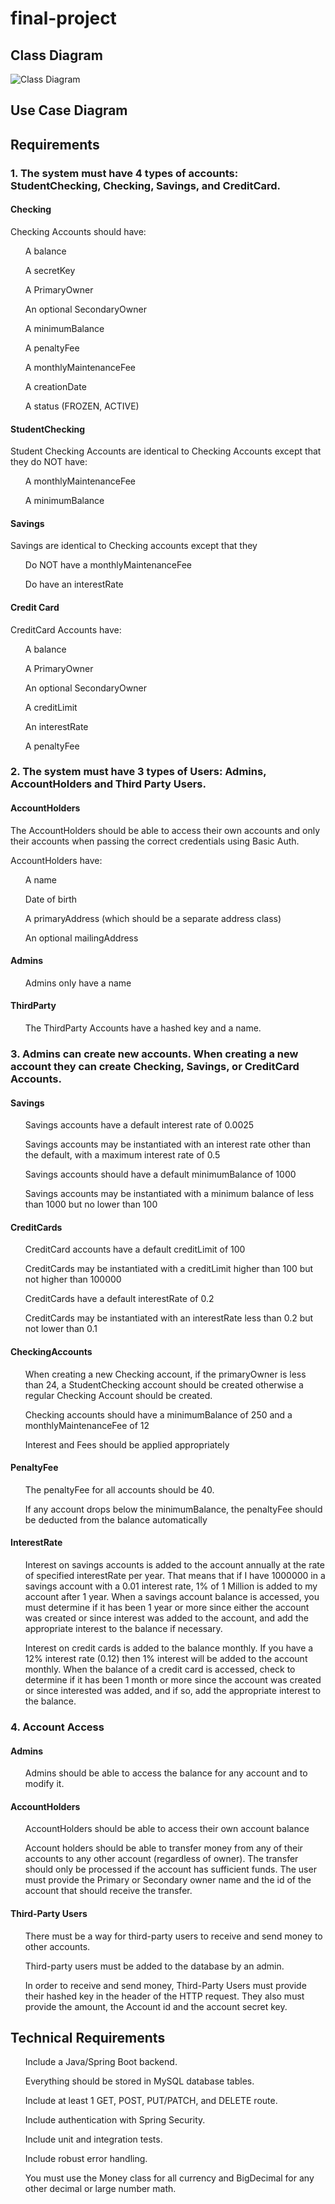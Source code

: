 # final-project

<h2>Class Diagram</h2>

![Class Diagram](https://user-images.githubusercontent.com/108625085/196240022-c713b314-8a56-44b1-9ac7-1022183c5328.png)

<h2>Use Case Diagram</h2>


<h2>Requirements</h2>


<h3>1. The system must have 4 types of accounts: StudentChecking, Checking, Savings, and CreditCard.</h3>

<h4>Checking</h4>


Checking Accounts should have:

<ul>A balance</ul>
<ul>A secretKey</ul>
<ul>A PrimaryOwner</ul>
<ul>An optional SecondaryOwner</ul>
<ul>A minimumBalance</ul>
<ul>A penaltyFee</ul>
<ul>A monthlyMaintenanceFee</ul>
<ul>A creationDate</ul>
<ul>A status (FROZEN, ACTIVE)</ul>

<h4>StudentChecking</h4>


Student Checking Accounts are identical to Checking Accounts except that they do NOT have:

<ul>A monthlyMaintenanceFee</ul>
<ul>A minimumBalance</ul>

<h4>Savings</h4>


Savings are identical to Checking accounts except that they

<ul>Do NOT have a monthlyMaintenanceFee</ul>
<ul>Do have an interestRate</ul>

<h4>Credit Card</h4>


CreditCard Accounts have:

<ul>A balance</ul>
<ul>A PrimaryOwner</ul>
<ul>An optional SecondaryOwner</ul>
<ul>A creditLimit</ul>
<ul>An interestRate</ul>
<ul>A penaltyFee</ul>

<h3>2. The system must have 3 types of Users: Admins, AccountHolders and Third Party Users.</h3>

<h4>AccountHolders</h4>


The AccountHolders should be able to access their own accounts and only their accounts when passing the correct credentials using Basic Auth. 

AccountHolders have:

<ul>A name</ul>
<ul>Date of birth</ul>
<ul>A primaryAddress (which should be a separate address class)</ul>
<ul>An optional mailingAddress</ul>

<h4>Admins</h4>


<ul>Admins only have a name</ul>


<h4>ThirdParty</h4>


<ul>The ThirdParty Accounts have a hashed key and a name.</ul>


<h3>3. Admins can create new accounts. When creating a new account they can create Checking, Savings, or CreditCard Accounts.</h3>

<h4>Savings</h4>


<ul>Savings accounts have a default interest rate of 0.0025</ul>
<ul>Savings accounts may be instantiated with an interest rate other than the default, with a maximum interest rate of 0.5</ul>
<ul>Savings accounts should have a default minimumBalance of 1000</ul>
<ul>Savings accounts may be instantiated with a minimum balance of less than 1000 but no lower than 100</ul>

<h4>CreditCards</h4>


<ul>CreditCard accounts have a default creditLimit of 100</ul>
<ul>CreditCards may be instantiated with a creditLimit higher than 100 but not higher than 100000</ul>
<ul>CreditCards have a default interestRate of 0.2</ul>
<ul>CreditCards may be instantiated with an interestRate less than 0.2 but not lower than 0.1</ul>

<h4>CheckingAccounts</h4>


<ul>When creating a new Checking account, if the primaryOwner is less than 24, a StudentChecking account should be created otherwise a regular Checking Account should be created.</ul>
<ul>Checking accounts should have a minimumBalance of 250 and a monthlyMaintenanceFee of 12</ul>

<ul>Interest and Fees should be applied appropriately</ul>

<h4>PenaltyFee</h4>


<ul>The penaltyFee for all accounts should be 40.</ul>
<ul>If any account drops below the minimumBalance, the penaltyFee should be deducted from the balance automatically</ul>

<h4>InterestRate</h4>


<ul>Interest on savings accounts is added to the account annually at the rate of specified interestRate per year. That means that if I have 1000000 in a savings account with a 0.01 interest rate, 1% of 1 Million is added to my account after 1 year. When a savings account balance is accessed, you must determine if it has been 1 year or more since either the account was created or since interest was added to the account, and add the appropriate interest to the balance if necessary.</ul>

<ul>Interest on credit cards is added to the balance monthly. If you have a 12% interest rate (0.12) then 1% interest will be added to the account monthly. When the balance of a credit card is accessed, check to determine if it has been 1 month or more since the account was created or since interested was added, and if so, add the appropriate interest to the balance.</ul>


<h3>4. Account Access</h3>

<h4>Admins</h4>


<ul>Admins should be able to access the balance for any account and to modify it.</ul>

<h4>AccountHolders</h4>


<ul>AccountHolders should be able to access their own account balance</ul>
<ul>Account holders should be able to transfer money from any of their accounts to any other account (regardless of owner). The transfer should only be processed if the account has sufficient funds. The user must provide the Primary or Secondary owner name and the id of the account that should receive the transfer.</ul>

<h4>Third-Party Users</h4>


<ul>There must be a way for third-party users to receive and send money to other accounts.</ul>
<ul>Third-party users must be added to the database by an admin.</ul>
<ul>In order to receive and send money, Third-Party Users must provide their hashed key in the header of the HTTP request. They also must provide the amount, the Account id and the account secret key.</ul>

<h2>Technical Requirements</h2>
<ul>Include a Java/Spring Boot backend.</ul>
<ul>Everything should be stored in MySQL database tables.</ul>
<ul>Include at least 1 GET, POST, PUT/PATCH, and DELETE route.</ul>
<ul>Include authentication with Spring Security.</ul>
<ul>Include unit and integration tests.</ul>
<ul>Include robust error handling.</ul>
<ul>You must use the Money class for all currency and BigDecimal for any other decimal or large number math.</ul>
